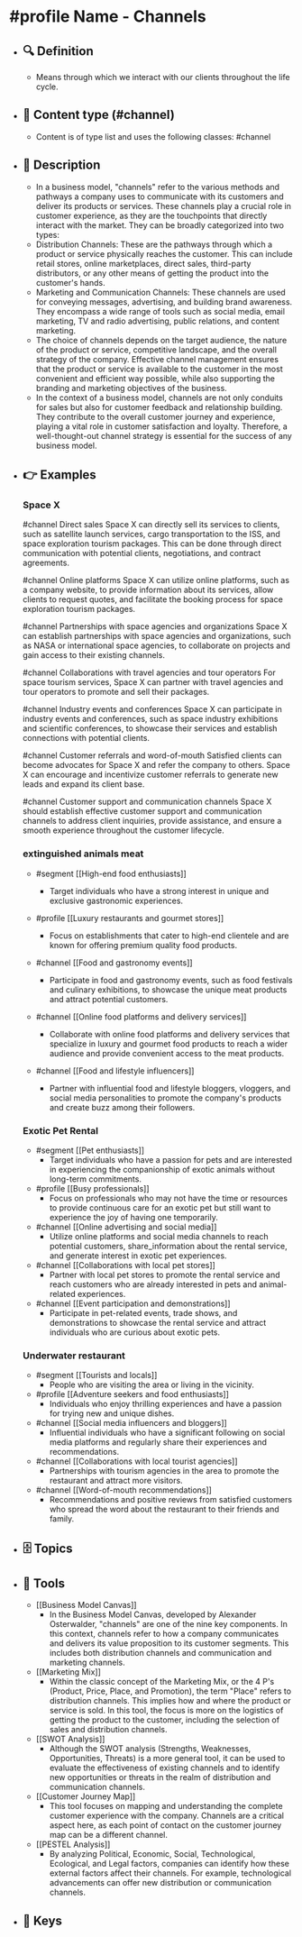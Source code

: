 # #profile Name - Channels
- ## 🔍 Definition
  - Means through which we interact with our clients throughout the life cycle.
- ## 📰 Content type (#channel)
  - Content is of type list and uses the following classes: #channel

- ## 📖 Description
  - In a business model, "channels" refer to the various methods and pathways a company uses to communicate with its customers and deliver its products or services. These channels play a crucial role in customer experience, as they are the touchpoints that directly interact with the market. They can be broadly categorized into two types:
  - Distribution Channels: These are the pathways through which a product or service physically reaches the customer. This can include retail stores, online marketplaces, direct sales, third-party distributors, or any other means of getting the product into the customer's hands.
  - Marketing and Communication Channels: These channels are used for conveying messages, advertising, and building brand awareness. They encompass a wide range of tools such as social media, email marketing, TV and radio advertising, public relations, and content marketing.
  - The choice of channels depends on the target audience, the nature of the product or service, competitive landscape, and the overall strategy of the company. Effective channel management ensures that the product or service is available to the customer in the most convenient and efficient way possible, while also supporting the branding and marketing objectives of the business.
  - In the context of a business model, channels are not only conduits for sales but also for customer feedback and relationship building. They contribute to the overall customer journey and experience, playing a vital role in customer satisfaction and loyalty. Therefore, a well-thought-out channel strategy is essential for the success of any business model.
- ## 👉 Examples
  ### Space X
  #channel Direct sales
  Space X can directly sell its services to clients, such as satellite launch services, cargo transportation to the ISS, and space exploration tourism packages. This can be done through direct communication with potential clients, negotiations, and contract agreements.
  
  #channel Online platforms
  Space X can utilize online platforms, such as a company website, to provide information about its services, allow clients to request quotes, and facilitate the booking process for space exploration tourism packages.
  
  #channel Partnerships with space agencies and organizations
  Space X can establish partnerships with space agencies and organizations, such as NASA or international space agencies, to collaborate on projects and gain access to their existing channels.
  
  #channel Collaborations with travel agencies and tour operators
  For space tourism services, Space X can partner with travel agencies and tour operators to promote and sell their packages.
  
  #channel Industry events and conferences
  Space X can participate in industry events and conferences, such as space industry exhibitions and scientific conferences, to showcase their services and establish connections with potential clients.
  
  #channel Customer referrals and word-of-mouth
  Satisfied clients can become advocates for Space X and refer the company to others. Space X can encourage and incentivize customer referrals to generate new leads and expand its client base.
  
  #channel Customer support and communication channels
  Space X should establish effective customer support and communication channels to address client inquiries, provide assistance, and ensure a smooth experience throughout the customer lifecycle.
  ### 
  
  ### extinguished animals meat
  - #segment [[High-end food enthusiasts]]
  	- Target individuals who have a strong interest in unique and exclusive gastronomic experiences.
    
  - #profile [[Luxury restaurants and gourmet stores]]
  	- Focus on establishments that cater to high-end clientele and are known for offering premium quality food products.
    
  - #channel [[Food and gastronomy events]]
  	- Participate in food and gastronomy events, such as food festivals and culinary exhibitions, to showcase the unique meat products and attract potential customers.
    
  - #channel [[Online food platforms and delivery services]]
  	- Collaborate with online food platforms and delivery services that specialize in luxury and gourmet food products to reach a wider audience and provide convenient access to the meat products.
    
  - #channel [[Food and lifestyle influencers]]
  	- Partner with influential food and lifestyle bloggers, vloggers, and social media personalities to promote the company's products and create buzz among their followers.
  ### Exotic Pet Rental
  - #segment [[Pet enthusiasts]]
  	- Target individuals who have a passion for pets and are interested in experiencing the companionship of exotic animals without long-term commitments.
  - #profile [[Busy professionals]]
  	- Focus on professionals who may not have the time or resources to provide continuous care for an exotic pet but still want to experience the joy of having one temporarily.
  - #channel [[Online advertising and social media]]
  	- Utilize online platforms and social media channels to reach potential customers, share_information about the rental service, and generate interest in exotic pet experiences.
  - #channel [[Collaborations with local pet stores]]
  	- Partner with local pet stores to promote the rental service and reach customers who are already interested in pets and animal-related experiences.
  - #channel [[Event participation and demonstrations]]
  	- Participate in pet-related events, trade shows, and demonstrations to showcase the rental service and attract individuals who are curious about exotic pets.
  ### Underwater restaurant
  - #segment [[Tourists and locals]]
  	- People who are visiting the area or living in the vicinity.
  - #profile [[Adventure seekers and food enthusiasts]]
  	- Individuals who enjoy thrilling experiences and have a passion for trying new and unique dishes.
  - #channel [[Social media influencers and bloggers]]
  	- Influential individuals who have a significant following on social media platforms and regularly share their experiences and recommendations.
  - #channel [[Collaborations with local tourist agencies]]
  	- Partnerships with tourism agencies in the area to promote the restaurant and attract more visitors.
  - #channel [[Word-of-mouth recommendations]]
  	- Recommendations and positive reviews from satisfied customers who spread the word about the restaurant to their friends and family.
- ## 🗄️ Topics
  
- ## 🧰 Tools
  - [[Business Model Canvas]]
    - In the Business Model Canvas, developed by Alexander Osterwalder, "channels" are one of the nine key components. In this context, channels refer to how a company communicates and delivers its value proposition to its customer segments. This includes both distribution channels and communication and marketing channels.
  - [[Marketing Mix]]
    - Within the classic concept of the Marketing Mix, or the 4 P's (Product, Price, Place, and Promotion), the term "Place" refers to distribution channels. This implies how and where the product or service is sold. In this tool, the focus is more on the logistics of getting the product to the customer, including the selection of sales and distribution channels.
  - [[SWOT Analysis]]
    - Although the SWOT analysis (Strengths, Weaknesses, Opportunities, Threats) is a more general tool, it can be used to evaluate the effectiveness of existing channels and to identify new opportunities or threats in the realm of distribution and communication channels.
  - [[Customer Journey Map]]
    - This tool focuses on mapping and understanding the complete customer experience with the company. Channels are a critical aspect here, as each point of contact on the customer journey map can be a different channel.
  - [[PESTEL Analysis]]
    - By analyzing Political, Economic, Social, Technological, Ecological, and Legal factors, companies can identify how these external factors affect their channels. For example, technological advancements can offer new distribution or communication channels.
- ## 🔑 Keys
  
